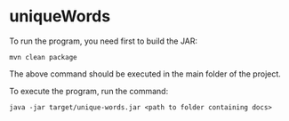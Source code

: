 # uniqueWords

To run the program, you need first to build the JAR:

```
mvn clean package

```

The above command should be executed in the main folder of the project.

To execute the program, run the command:

```
java -jar target/unique-words.jar <path to folder containing docs>
```

